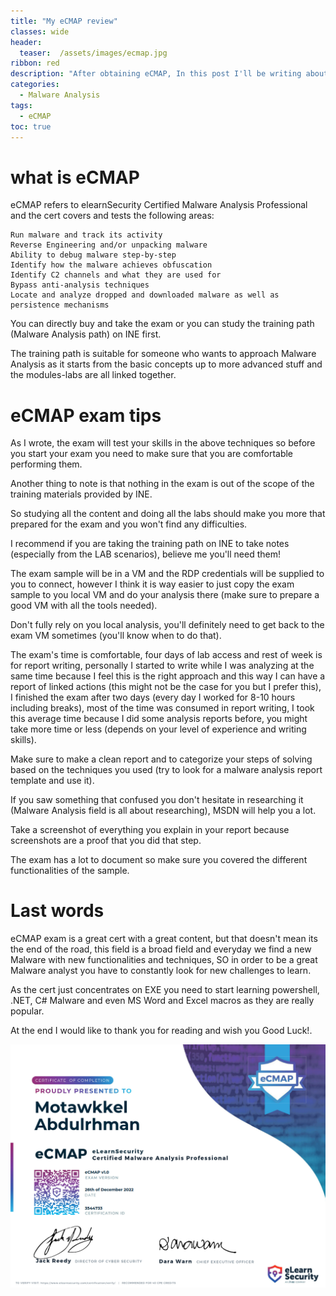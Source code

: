 ```yaml
---
title: "My eCMAP review"
classes: wide
header:
  teaser:  /assets/images/ecmap.jpg
ribbon: red
description: "After obtaining eCMAP, In this post I'll be writing about the content to study and the final exam"
categories:
  - Malware Analysis
tags:
  - eCMAP
toc: true
---
```


# what is eCMAP
eCMAP refers to elearnSecurity Certified Malware Analysis Professional and the cert covers and tests the following areas:

    Run malware and track its activity
    Reverse Engineering and/or unpacking malware
    Ability to debug malware step-by-step
    Identify how the malware achieves obfuscation
    Identify C2 channels and what they are used for
    Bypass anti-analysis techniques
    Locate and analyze dropped and downloaded malware as well as persistence mechanisms

You can directly buy and take the exam or you can study the training path (Malware Analysis path) on INE first.

The training path is suitable for someone who wants to approach Malware Analysis as it starts from the basic concepts up to more advanced stuff and the modules-labs are all linked together.

# eCMAP exam tips
As I wrote, the exam will test your skills in the above techniques so before you start your exam you need to make sure that you are comfortable performing them.

Another thing to note is that nothing in the exam is out of the scope of the training materials provided by INE.

So studying all the content and doing all the labs should make you more that prepared for the exam and you won't find any difficulties.

I recommend if you are taking the training path on INE to take notes (especially from the LAB scenarios), believe me you'll need them!

The exam sample will be in a VM and the RDP credentials will be supplied to you to connect, however I think it is way easier to just copy the exam sample to you local VM and do your analysis there (make sure to prepare a good VM with all the tools needed).

Don't fully rely on you local analysis, you'll definitely need to get back to the exam VM sometimes (you'll know when to do that).

The exam's time is comfortable, four days of lab access and rest of week is for report writing, personally I started to write while I was analyzing at the same time because I feel this is the right approach and this way I can have a report of linked actions (this might not be the case for you but I prefer this), I finished the exam after two days (every day I worked for 8-10 hours including breaks), most of the time was consumed in report writing, I took this average time because I did some analysis reports before, you might take more time or less (depends on your level of experience and writing skills).

Make sure to make a clean report and to categorize your steps of solving based on the techniques you used (try to look for a malware analysis report template and use it).

If you saw something that confused you don't hesitate in researching it (Malware Analysis field is all about researching), MSDN will help you a lot.

Take a screenshot of everything you explain in your report because screenshots are a proof that you did that step.

The exam has a lot to document so make sure you covered the different functionalities of the sample.

# Last words

eCMAP exam is a great cert with a great content, but that doesn't mean its the end of the road, this field is a broad field and everyday we find a new Malware with new functionalities and techniques, SO in order to be a great Malware analyst you have to constantly look for new challenges to learn.

As the cert just concentrates on EXE you need to start learning powershell, .NET, C# Malware and even MS Word and Excel macros as they are really popular.

At the end I would like to thank you for reading and wish you Good Luck!.

![Cert](/assets/images/malware-analysis/ecmap/cert.png)

